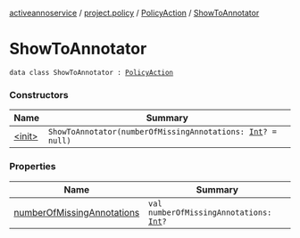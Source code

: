 [activeannoservice](../../../index.md) / [project.policy](../../index.md) / [PolicyAction](../index.md) / [ShowToAnnotator](./index.md)

# ShowToAnnotator

`data class ShowToAnnotator : `[`PolicyAction`](../index.md)

### Constructors

| Name | Summary |
|---|---|
| [&lt;init&gt;](-init-.md) | `ShowToAnnotator(numberOfMissingAnnotations: `[`Int`](https://kotlinlang.org/api/latest/jvm/stdlib/kotlin/-int/index.html)`? = null)` |

### Properties

| Name | Summary |
|---|---|
| [numberOfMissingAnnotations](number-of-missing-annotations.md) | `val numberOfMissingAnnotations: `[`Int`](https://kotlinlang.org/api/latest/jvm/stdlib/kotlin/-int/index.html)`?` |
